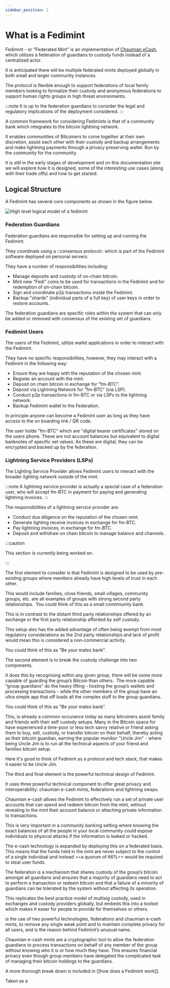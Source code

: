 ```yaml
---
sidebar_position: 2
---
```

# What is a Fedimint

Fedimint - or "Federated Mint" is an implementation of [Chaumian eCash](../CommonTerms/Chaumian%20eCash), which utilizes a federation of guardians to custody funds instead of a centralized actor. 

It is anticipated there will be multiple federated mints deployed globally in both small and larger community instances. 

The protocol is flexible enough to support federations of local family members looking to formalize their custody and anonymous federations to support human rights groups in high threat environments. 

:::note
It is up to the federation guardians to consider the legal and regulatory implications of the deployment considered. 
:::

A common framework for considering Fedimints is that of a community bank which integrates to the bitcoin lightning network.

It enables communities of Bitcoiners to come together at their own discretion, assist each other with their custody and backup arrangements and make lightning payments through a privacy preserving wallet. Run by the community for the community.

It is still in the early stages of development and on this documentation site we will explore how it is designed, some of the interesting use cases (along with their trade offs) and how to get started.

## Logical Structure
A Fedimint has several core components as shown in the figure below.

![High level logical model of a fedimint](/img/Fedimint-HLpng)

### Federation Guardians
Federation guardians are responsible for setting up and running the Fedimint.

They coordinate using a ::consensus protocol:: which is part of the Fedimint software deployed on personal servers.

They have a number of responsibilities including:

- Manage deposits and custody of on-chain bitcoin.
- Mint new "Fedi" coins to be used for transactions in the Fedimint and for redemption of on-chain bitcoin.   
- Sign and coordinate p2p transactions inside the Fedimint. 
- Backup "shards" (individual parts of a full key) of user keys in order to restore accounts.  

The federation guardians are specific roles within the system that can only be added or removed with consensus of the existing set of guardians.  

### Fedimint Users

The users of the Fedimint, utilize wallet applications in order to interact with the Fedimint. 

They have no specific responsibilities, however, they may interact with a Fedimint in the following way:   

- Ensure they are happy with the reputation of the chosen mint.
- Register an account with the mint. 
- Deposit on chain bitcoin in exchange for "fm-BTC".
- Deposit via Lightning Network for "fm-BTC" (via LSP).
- Conduct p2p transactions in fm-BTC or via LSPs to the lightning network. 
- Backup Fedimint wallet to the Federation.

In principle anyone can become a Fedimint user as long as they have access to the on boarding link / QR code. 

The user holds "fm-BTC" which are "digital bearer certificates" stored on the users phone. These are not account balances but equivalent to digital banknotes of specific set values. As these are digital, they can be encrypted and backed up by the federation. 

### Lightning Service Providers (LSPs)

The Lighting Service Provider allows Fedimint users to interact with the broader lighting network outside of the mint. 

:::note
A lightning service provider is actually a special case of a federation user, who will accept fm-BTC in payment for paying and generating lightning invoices.
:::

The responsibilities of a lightning service provider are: 

- Conduct due diligence on the reputation of the chosen mint.
- Generate lighting receive invoices in exchange for fm-BTC.
- Pay lightning invoices, in exchange for fm-BTC.
- Deposit and withdraw on chain bitcoin to manage balance and channels.


:::caution

This section is currently being worked on.

:::


The first element to consider is that Fedimint is designed to be used by pre-existing groups where members already have high levels of trust in each other. 

This would include families, close friends, small villages, community groups, etc. are all examples of groups with strong second party relationships.  You could think of this as a small commnunity bank. 

This is in contrast to the distant third party relationships offered by an exchange or the first party relationship afforded by self custody.  

This setup also has the added advantage of often being exempt from most regulatory considerations as the 2nd party relationships and lack of profit would mean this is considered a non-commercial activity.

You could think of this as "Be your mates bank".  

The second element is to break the custody challenge into two components. 

It does this by recognising within any given group, there will be some more capable of guarding the group’s Bitcoin than others.  The more capable “group guardians” do the heavy lifting - hosting the group’s wallets and processing transactions - while the other members of the group have an ultra simple app that off loads all the complex stuff to the group guardians. 

You could think of this as "Be your mates bank".  

This, is already a common occurance today as many bitcoiners assist family and friends with their self custody setups.  Many in the Bitcoin space for have experienced a time-poor or less tech savvy relative or friend asking them to buy, sell, custody, or transfer bitcoin on their behalf, thereby acting as their bitcoin guardian, earning the popular monikor "Uncle Jim" - where being Uncle Jim is to run all the technical aspects of your friend and families bitcoin setup. 

Here it's good to think of Fedimint as a protocol and tech stack, that makes it easier to be Uncle Jim.

The third and final element is the powerful technical design of Fedimint.

It uses three powerful technical component to offer great privacy and interoperability: chaumian e-cash mints, federations and lightning swaps.

Chaumian e-cash allows the Fedimint to effectively run a set of private user accounts that can spend and redeem bitcoin from the mint, without revealing to the mint their account balance or attaching private informaiton to transactions. 

This is very important in a community banking setting where knowing the exact balances of all the people in your local community could expose individuals to physical attacks if the information is leaked or hacked.  

The e-cash technology is expanded by deploying this on a federated basis. This means that the funds held in the mint are never subject to the control of a single individual and instead ==a quorum of 66%== would be required to steal user funds. 

The federation is a mechanism that shares custody of the group’s bitcoin amongst all guardians and ensures that a majority of guardians need to act to perform a transaction or redeem bitcoin and that a failure of a minority of guardians can be tolerated by the system without affecting its operation. 

This replicates the best practice model of multisig custody, used in exchanges and custody providers globally, but embeds this into a toolset which makes it easer for people to provide for themselves or others. 

is the use of two powerful technologies, federations and chaumian e-cash mints, to remove any single weak point and to maintain complete privacy for all users, and is the reason behind Fedimint’s unusual name. 

Chaumian e-cash mints are a cryptographic tool to allow the federation guardians to process transactions on behalf of any member of the group without knowing who it is or how much they have. This ensures financial privacy even though group members have delegated the complicated task of managing their bitcoin holdings to the guardians.  

A more thorough break down is included in [[how does a Fedimint work]].

Taken as a